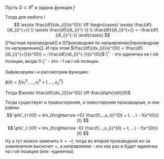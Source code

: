 Пусть $G \subset R^{n}$  и задана функция $f$

Тогда для любого $i$
$$
\exists \frac{df}{dx_{i}}(x^{0}) \iff \begin{cases}
\exists \frac{df}{dl_{i}^{+}} \\
\exists \frac{df}{dl_{i}^{-}} \\
\frac{df}{dl_{i}^{+}} = -\frac{df}{dl_{i}^{-}}
\end{cases}
$$
[[Частная производная]] и [[Производная по направлению|производная по направлению]].
И при этом $\frac{df}{dx_{i}}(x^{0}) = \frac{df}{dl_{i}^{+}}(x^{0}) = -\frac{df}{dl_{i}^{-}}(x^{0})$
$l_{i}^{+}$ - это единичка на $i$-ой позиции, везде 0
$l_{i}^{-}$ - это $-1$ на $i$-ой позиции.

Зафиксируем $i$ и рассмотрим функцию:

$\phi(t) = f(x_{1}^{0},..., x_{i}^{0} + t, ..., x_{n}^{0})$

Тогда $\exists \frac{df}{dx_{i}}(x^{0}) \iff \frac{d\phi}{dt}(0)$

Тогда существует и правостороняя, и левостороняя производные, и они равны:
$$
\phi'_{+}(0) = lim_{t\rightarrow +0} \frac{f(...,x_{i}^{0} + t, ...) - f(x^{0})}{t}
$$
$$
\phi'_{-}(0) = lim_{t\rightarrow -0} \frac{f(...,x_{i}^{0} + t, ...) - f(x^{0})}{t}
$$
Ну а тут можно заменить $h = -t$, тогда во второй производной из-за знаменателя выскочит +, а направление - это как раз и будет единичка на $i$-ой позиции (или -единичка).